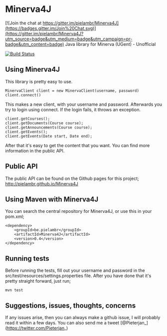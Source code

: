 # Minerva4J

[![Join the chat at https://gitter.im/pielambr/Minerva4J](https://badges.gitter.im/Join%20Chat.svg)](https://gitter.im/pielambr/Minerva4J?utm_source=badge&utm_medium=badge&utm_campaign=pr-badge&utm_content=badge)
Java library for Minerva (UGent) - Unofficial

[![Build Status](https://travis-ci.org/pielambr/Minerva4J.svg?branch=master)](https://travis-ci.org/pielambr/Minerva4J)

## Using Minerva4J
This library is pretty easy to use.
```
MinervaClient client = new MinervaClient(username, password)
client.connect()
````
This makes a new client, with your username and password. 
Afterwards you try to login using connect. If the login fails, it throws an exception.
```
client.getCourses();
client.getDocuments(Course course);
client.getAnnouncements(Course course);
client.getEvents();
client.getEvents(Date start, Date end);
```
After that it's easy to get the content that you want. 
You can find more information in the public API.

## Public API
The public API can be found on the Github pages for this project; 
http://pielambr.github.io/Minerva4J

## Using Maven with Minerva4J
You can search the central repository for Minerva4J, or use this in your pom.xml;
```
<dependency>
    <groupId>be.pielambr</groupId>
    <artifactId>Minerva4J</artifactId>
    <version>0.4</version>
</dependency>
```

## Running tests
Before running the tests, fill out your username and password in the src/test/resources/settings.properties file.
After you have done that it's pretty straight forward, just run;
```
mvn test
```

## Suggestions, issues, thoughts, concerns
If any issues arise, then you can always make a github issue, I will probably read it within a few days. You can also send me a tweet [@Pieterjan_] (https://twitter.com/Pieterjan_)
